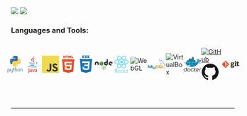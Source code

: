

<picture>
  <source
    srcset="https://github-readme-stats.vercel.app/api?username=2Pillows&show_icons=true&theme=holi&hide_rank=true"
    media="(prefers-color-scheme: dark)"
  />
  <source
    srcset="https://github-readme-stats.vercel.app/api?username=2Pillows&show_icons=true&theme=default&hide_rank=true"
    media="(prefers-color-scheme: light), (prefers-color-scheme: no-preference)"
  />
  <img src="https://github-readme-stats.vercel.app/api?username=2Pillows&show_icons=true&hide_rank=true" />
</picture>

<picture>
  <source
    srcset="https://github-readme-stats.vercel.app/api/top-langs?username=2Pillows&theme=holi&layout=compact"
    media="(prefers-color-scheme: dark)"
  />
  <source
    srcset="https://github-readme-stats.vercel.app/api/top-langs?username=2Pillows&theme=default&layout=compact"
    media="(prefers-color-scheme: light), (prefers-color-scheme: no-preference)"
  />
  <img src="https://github-readme-stats.vercel.app/api/top-langs?username=2Pillows&layout=compact" />
</picture>

### Languages and Tools:

<div style="display: flex; align-items: center; justify-content: center;">
<img align="middle" alt="Python" width="40px" src="https://raw.githubusercontent.com/devicons/devicon/master/icons/python/python-original-wordmark.svg" />
<img align="middle" alt="Java" width="40px" src="https://raw.githubusercontent.com/devicons/devicon/master/icons/java/java-original-wordmark.svg" />
<img align="middle" alt="JavaScript" width="40px" src="https://raw.githubusercontent.com/devicons/devicon/master/icons/javascript/javascript-original.svg" />
<img align="middle" alt="HTML" width="40px" src="https://raw.githubusercontent.com/devicons/devicon/master/icons/html5/html5-plain-wordmark.svg" />
<img align="middle" alt="CSS" width="40px" src="https://raw.githubusercontent.com/devicons/devicon/master/icons/css3/css3-plain-wordmark.svg" />
<!--<img align="middle" alt="C#" width="40px" src="https://raw.githubusercontent.com/devicons/devicon/master/icons/csharp/csharp-original.svg" /> -->
<!--<img align="middle" alt="C++" width="40px" src="https://raw.githubusercontent.com/devicons/devicon/master/icons/cplusplus/cplusplus-original.svg" /> -->
<img align="middle" alt="Node.js" width="40px" src="https://raw.githubusercontent.com/devicons/devicon/master/icons/nodejs/nodejs-original-wordmark.svg" />
<img align="middle" alt="React" width="40px" src="https://raw.githubusercontent.com/devicons/devicon/master/icons/react/react-original-wordmark.svg" /> 
<img align="middle" alt="WebGL" width="40px" src="https://upload.wikimedia.org/wikipedia/commons/2/25/WebGL_Logo.svg">
<!--<img align="middle" alt="Puppeteer" width="40px" src="https://raw.githubusercontent.com/devicons/devicon/master/icons/puppeteer/puppeteer-original.svg" /> -->
<!--<img align="middle" alt="Android" width="40px" src="https://raw.githubusercontent.com/devicons/devicon/master/icons/android/android-original-wordmark.svg" /> -->
<img align="middle" alt="MySQL" width="40px" src="https://raw.githubusercontent.com/devicons/devicon/master/icons/mysql/mysql-original-wordmark.svg" />
<img align="middle" alt="VirtualBox" width="40px" src="https://upload.wikimedia.org/wikipedia/commons/d/d5/Virtualbox_logo.png">
<img align="middle" alt="Docker" width="40px" src="https://raw.githubusercontent.com/devicons/devicon/master/icons/docker/docker-original-wordmark.svg" />

[<img align="middle" alt="GitHub" width="40px" src="https://user-images.githubusercontent.com/3369400/139447912-e0f43f33-6d9f-45f8-be46-2df5bbc91289.png">](#gh-dark-mode-only)
[<img align="middle" alt="GitHub" width="40px" src="https://raw.githubusercontent.com/devicons/devicon/master/icons/github/github-original.svg">](#gh-dark-mode-only)

<img align="middle" alt="Git" width="40px" src="https://raw.githubusercontent.com/devicons/devicon/master/icons/git/git-original-wordmark.svg" />

</div>

<br />
<br />

---

